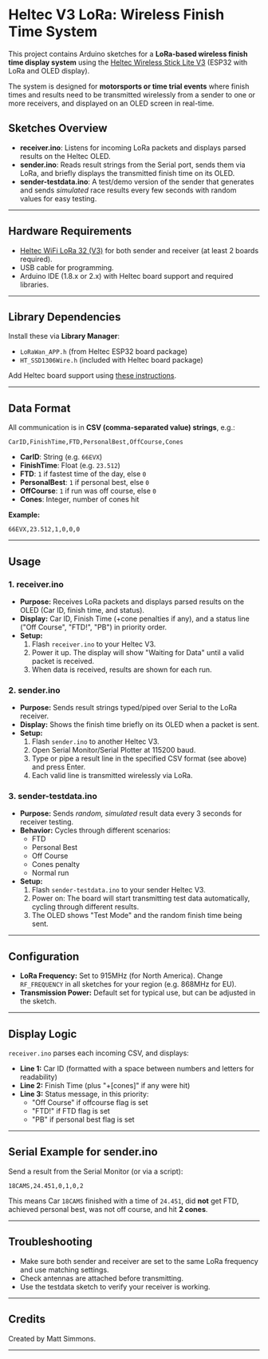 
# Heltec V3 LoRa: Wireless Finish Time System

This project contains Arduino sketches for a **LoRa-based wireless finish time display system** using the [Heltec Wireless Stick Lite V3](https://heltec.org/project/wifi-lora-32-v3/) (ESP32 with LoRa and OLED display).

The system is designed for **motorsports or time trial events** where finish times and results need to be transmitted wirelessly from a sender to one or more receivers, and displayed on an OLED screen in real-time.

## Sketches Overview

- **receiver.ino**: Listens for incoming LoRa packets and displays parsed results on the Heltec OLED.
- **sender.ino**: Reads result strings from the Serial port, sends them via LoRa, and briefly displays the transmitted finish time on its OLED.
- **sender-testdata.ino**: A test/demo version of the sender that generates and sends *simulated* race results every few seconds with random values for easy testing.

---

## Hardware Requirements

- [Heltec WiFi LoRa 32 (V3)](https://heltec.org/project/wifi-lora-32-v3/) for both sender and receiver (at least 2 boards required).
- USB cable for programming.
- Arduino IDE (1.8.x or 2.x) with Heltec board support and required libraries.

---

## Library Dependencies

Install these via **Library Manager**:
- `LoRaWan_APP.h` (from Heltec ESP32 board package)
- `HT_SSD1306Wire.h` (included with Heltec board package)

Add Heltec board support using [these instructions](https://heltec-automation-docs.readthedocs.io/en/latest/general/establish_serial_connection.html).

---

## Data Format

All communication is in **CSV (comma-separated value) strings**, e.g.:

```
CarID,FinishTime,FTD,PersonalBest,OffCourse,Cones
```

- **CarID**: String (e.g. `66EVX`)
- **FinishTime**: Float (e.g. `23.512`)
- **FTD**: `1` if fastest time of the day, else `0`
- **PersonalBest**: `1` if personal best, else `0`
- **OffCourse**: `1` if run was off course, else `0`
- **Cones**: Integer, number of cones hit

**Example:**

```
66EVX,23.512,1,0,0,0
```

---

## Usage

### 1. receiver.ino

- **Purpose:** Receives LoRa packets and displays parsed results on the OLED (Car ID, finish time, and status).
- **Display:** Car ID, Finish Time (+cone penalties if any), and a status line ("Off Course", "FTD!", "PB") in priority order.
- **Setup:**
  1. Flash `receiver.ino` to your Heltec V3.
  2. Power it up. The display will show "Waiting for Data" until a valid packet is received.
  3. When data is received, results are shown for each run.

### 2. sender.ino

- **Purpose:** Sends result strings typed/piped over Serial to the LoRa receiver.
- **Display:** Shows the finish time briefly on its OLED when a packet is sent.
- **Setup:**
  1. Flash `sender.ino` to another Heltec V3.
  2. Open Serial Monitor/Serial Plotter at 115200 baud.
  3. Type or pipe a result line in the specified CSV format (see above) and press Enter.
  4. Each valid line is transmitted wirelessly via LoRa.

### 3. sender-testdata.ino

- **Purpose:** Sends *random, simulated* result data every 3 seconds for receiver testing.
- **Behavior:** Cycles through different scenarios:
    - FTD
    - Personal Best
    - Off Course
    - Cones penalty
    - Normal run
- **Setup:**
  1. Flash `sender-testdata.ino` to your sender Heltec V3.
  2. Power on: The board will start transmitting test data automatically, cycling through different results.
  3. The OLED shows "Test Mode" and the random finish time being sent.

---

## Configuration

- **LoRa Frequency:** Set to 915MHz (for North America). Change `RF_FREQUENCY` in all sketches for your region (e.g. 868MHz for EU).
- **Transmission Power:** Default set for typical use, but can be adjusted in the sketch.

---

## Display Logic

`receiver.ino` parses each incoming CSV, and displays:
- **Line 1:** Car ID (formatted with a space between numbers and letters for readability)
- **Line 2:** Finish Time (plus "+[cones]" if any were hit)
- **Line 3:** Status message, in this priority:
    - "Off Course" if offcourse flag is set
    - "FTD!" if FTD flag is set
    - "PB" if personal best flag is set

---

## Serial Example for sender.ino

Send a result from the Serial Monitor (or via a script):

```
18CAMS,24.451,0,1,0,2
```

This means Car `18CAMS` finished with a time of `24.451`, did **not** get FTD, achieved personal best, was not off course, and hit **2 cones**.

---

## Troubleshooting

- Make sure both sender and receiver are set to the same LoRa frequency and use matching settings.
- Check antennas are attached before transmitting.
- Use the testdata sketch to verify your receiver is working.

---

## Credits

Created by Matt Simmons.  

---
